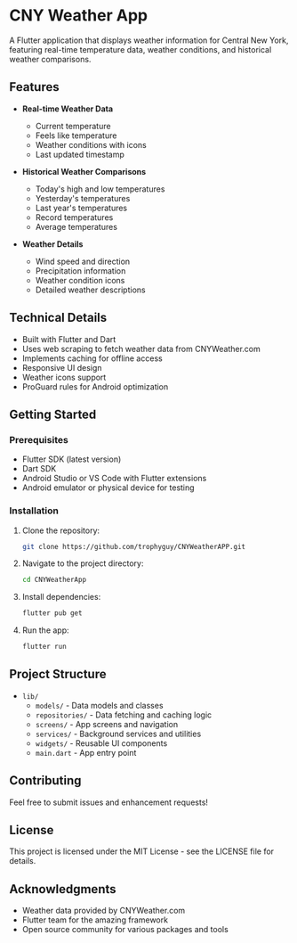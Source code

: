 # CNY Weather App

A Flutter application that displays weather information for Central New York, featuring real-time temperature data, weather conditions, and historical weather comparisons.

## Features

- **Real-time Weather Data**
  - Current temperature
  - Feels like temperature
  - Weather conditions with icons
  - Last updated timestamp

- **Historical Weather Comparisons**
  - Today's high and low temperatures
  - Yesterday's temperatures
  - Last year's temperatures
  - Record temperatures
  - Average temperatures

- **Weather Details**
  - Wind speed and direction
  - Precipitation information
  - Weather condition icons
  - Detailed weather descriptions

## Technical Details

- Built with Flutter and Dart
- Uses web scraping to fetch weather data from CNYWeather.com
- Implements caching for offline access
- Responsive UI design
- Weather icons support
- ProGuard rules for Android optimization

## Getting Started

### Prerequisites

- Flutter SDK (latest version)
- Dart SDK
- Android Studio or VS Code with Flutter extensions
- Android emulator or physical device for testing

### Installation

1. Clone the repository:
   ```bash
   git clone https://github.com/trophyguy/CNYWeatherAPP.git
   ```

2. Navigate to the project directory:
   ```bash
   cd CNYWeatherApp
   ```

3. Install dependencies:
   ```bash
   flutter pub get
   ```

4. Run the app:
   ```bash
   flutter run
   ```

## Project Structure

- `lib/`
  - `models/` - Data models and classes
  - `repositories/` - Data fetching and caching logic
  - `screens/` - App screens and navigation
  - `services/` - Background services and utilities
  - `widgets/` - Reusable UI components
  - `main.dart` - App entry point

## Contributing

Feel free to submit issues and enhancement requests!

## License

This project is licensed under the MIT License - see the LICENSE file for details.

## Acknowledgments

- Weather data provided by CNYWeather.com
- Flutter team for the amazing framework
- Open source community for various packages and tools
